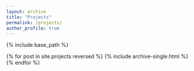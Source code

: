 ```yaml
---
layout: archive
title: "Projects"
permalink: /projects/
author_profile: true
---
```


{% include base_path %}


{% for post in site.projects reversed %}
  {% include archive-single.html %}
{% endfor %}


